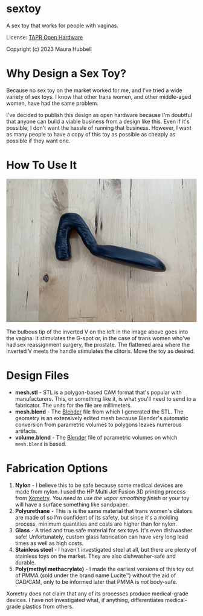 # sextoy
A sex toy that works for people with vaginas.

License: [TAPR Open Hardware](./LICENSE.txt)

Copyright (c) 2023 Maura Hubbell

# Why Design a Sex Toy?

Because no sex toy on the market worked for me, and I've tried a wide variety of sex toys. I know that other trans women, and other middle-aged women, have had the same problem.

I've decided to publish this design as open hardware because I'm doubtful that anyone can build a viable business from a design like this. Even if it's possible, I don't want the hassle of running that business. However, I want as many people to have a copy of this toy as possible as cheaply as possible if they want one.

# How To Use It

![the sex toy](./ToyScaleDown.JPG)

The bulbous tip of the inverted V on the left in the image above goes into the vagina. It stimulates the G-spot or, in the case of trans women who've had sex reassignment surgery, the prostate. The flattened area where the inverted V meets the handle stimulates the clitoris. Move the toy as desired.

# Design Files

* **mesh.stl** - STL is a polygon-based CAM format that's popular with manufacturers. This, or something like it, is what you'll need to send to a fabricator. The units for the file are millimeters.
* **mesh.blend** - The [Blender](https://www.blender.org) file from which I generated the STL. The geometry is an extensively edited mesh because Blender's automatic conversion from parametric volumes to polygons leaves numerous artifacts.
* **volume.blend** - The [Blender](https://www.blender.org) file of parametric volumes on which `mesh.blend` is based.

# Fabrication Options

1. **Nylon** - I believe this to be safe because some medical devices are made from nylon. I used the HP Multi Jet Fusion 3D printing process from [Xometry](https://xometry.com). *You need to use the vapor smoothing finish* or your toy will have a surface something like sandpaper.
1. **Polyurethane** - This is is the same material that trans women's dilators are made of so I'm confident of its safety, but since it's a molding process, minimum quantities and costs are higher than for nylon.
1. **Glass** - A tried and true safe material for sex toys. It's even dishwasher safe! Unfortunately, custom glass fabrication can have very long lead times as well as high costs.
1. **Stainless steel** - I haven't investigated steel at all, but there are plenty of stainless toys on the market. They are also dishwasher-safe and durable.
1. **Poly(methyl methacrylate)** - I made the earliest versions of this toy out of PMMA (sold under the brand name Lucite&trade;) without the aid of CAD/CAM, only to be informed later that PMMA is *not* body-safe.

Xometry does not claim that any of its processes produce medical-grade devices. I have not investigated what, if anything, differentiates medical-grade plastics from others.
